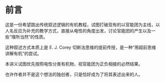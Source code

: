 # 前言

这是一份希望跳出传统叙述逻辑的有机教程，试图打破现有的以官能团为主线，以人名反应为补充的教学方式，直接从电性的角度出发，讨论官能团的产生以及一些“理所当然”的性质。

这种叙述方式本质上是 E. J. Corey 切断法思维的提前传授，是一种“用超前思维讲解有机”的尝试。

本讲义试图优先按照电性分类有机物，视官能团为正负相接的必然结果。

也许作者并不是这个想法的独创者，只是恰好成为了将其表述出来的人。